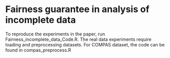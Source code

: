 # Fairness guarantee in analysis of incomplete data

To reproduce the experiments in the paper, run Fairness_incomplete_data_Code.R. The real data experiments require loading and preprocessing datasets. For COMPAS dataset, the code can be found in compas_preprocess.R
